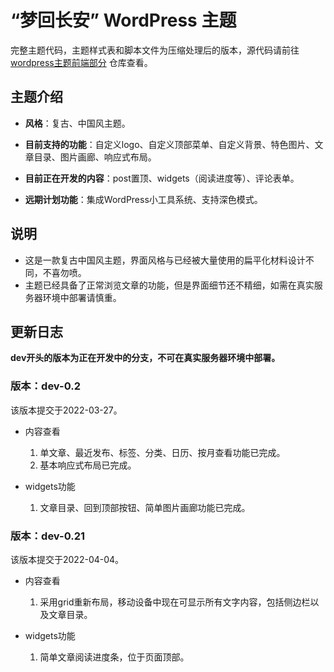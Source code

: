 # “梦回长安” WordPress 主题

完整主题代码，主题样式表和脚本文件为压缩处理后的版本，源代码请前往 [wordpress主题前端部分](https://gitee.com/vbzxc/wordpress-theme-frontend) 仓库查看。

## 主题介绍

* **风格**：复古、中国风主题。

* **目前支持的功能**：自定义logo、自定义顶部菜单、自定义背景、特色图片、文章目录、图片画廊、响应式布局。

* **目前正在开发的内容**：post置顶、widgets（阅读进度等）、评论表单。

* **远期计划功能**：集成WordPress小工具系统、支持深色模式。

## 说明

* 这是一款复古中国风主题，界面风格与已经被大量使用的扁平化材料设计不同，不喜勿喷。
* 主题已经具备了正常浏览文章的功能，但是界面细节还不精细，如需在真实服务器环境中部署请慎重。

## 更新日志

**dev开头的版本为正在开发中的分支，不可在真实服务器环境中部署。**

### 版本：dev-0.2

该版本提交于2022-03-27。

* 内容查看

  1. 单文章、最近发布、标签、分类、日历、按月查看功能已完成。
  2. 基本响应式布局已完成。

* widgets功能

  1. 文章目录、回到顶部按钮、简单图片画廊功能已完成。

### 版本：dev-0.21

该版本提交于2022-04-04。

* 内容查看

  1. 采用grid重新布局，移动设备中现在可显示所有文字内容，包括侧边栏以及文章目录。

* widgets功能

  1. 简单文章阅读进度条，位于页面顶部。
